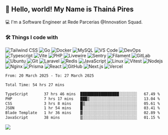 ## 👋 Hello, world! My Name is Thainá Pires

💻 I'm a Software Engineer at Rede Parcerias @Innovation Squad.

<h3>🛠️ Things I code with</h3>
<p>

  <img alt="Tailwind CSS" src="https://img.shields.io/badge/Tailwind_CSS-06B6D4?style=flat&logo=tailwind-css&logoColor=white" /> 
  <img alt="Go" src="https://img.shields.io/badge/Go-00ADD8?style=flat&logo=go&logoColor=white" /> 
  <img alt="Docker" src="https://img.shields.io/badge/-Docker-46a2f1?style=flat&logo=docker&logoColor=white" />
  <img alt="MySQL" src="https://img.shields.io/badge/MySQL-2A9CE2?style=flat&logo=mysql&logoColor=white" />
  <img alt="VS Code" src="https://img.shields.io/badge/VS_Code-007ACC?style=flat&logo=visualstudiocode&logoColor=white" />
  <img alt="DevOps" src="https://img.shields.io/badge/DevOps-007ACC?style=flat&logo=azuredevops&logoColor=white" />
  <img alt="Typescript" src="https://img.shields.io/badge/TypeScript-3178C6?style=flat&logo=typescript&logoColor=white" />
  <img alt="Vite" src="https://img.shields.io/badge/Vite-646CFF?style=flat&logo=vite&logoColor=white" />
  <img alt="PHP" src="https://img.shields.io/badge/PHP-777BB4?style=flat&logo=php&logoColor=white" /> 
  <img alt="Livewire" src="https://img.shields.io/badge/livewire-%234e56a6.svg?style=flat&logo=livewire&logoColor=white" /> 
  <img alt="Sentry" src="https://img.shields.io/badge/Sentry-362D59?style=flat&logo=sentry&logoColor=white" />
  <img alt="Filament" src="https://img.shields.io/badge/Filament-EC4899?style=flat&logo=laravel&logoColor=white" />
  <img alt="GitLab" src="https://img.shields.io/badge/GitLab-FC6D26?style=flat&logo=gitlab&logoColor=white" /> 
  <img alt="Ubuntu" src="https://img.shields.io/badge/Ubuntu-E95420?style=flat&logo=ubuntu&logoColor=white" />
  <img alt="Git" src="https://img.shields.io/badge/-Git-F05032?style=flat&logo=git&logoColor=white" /> 
  <img alt="Laravel" src="https://img.shields.io/badge/Laravel-FF2D20?style=flat&logo=laravel&logoColor=white" /> 
  <img alt="Redis" src="https://img.shields.io/badge/Redis-DC382D?style=flat&logo=redis&logoColor=white" />
  <img alt="JavaScript" src="https://img.shields.io/badge/JavaScript-F7DF1E?style=flat&logo=javascript&logoColor=black" /> 
  <img alt="Linux" src="https://img.shields.io/badge/Linux-FCC624?style=flat&logo=linux&logoColor=black" />
  <img alt="Vitest" src="https://img.shields.io/badge/Vitest-6E9F18?style=flat&logo=vitest&logoColor=white" />
  <img alt="Nodejs" src="https://img.shields.io/badge/Node.js-339933?style=flat&logo=node.js&logoColor=white" />
  <img alt="Nginx" src="https://img.shields.io/badge/Nginx-009639?style=flat&logo=nginx&logoColor=white" />
  <img alt="Prisma" src="https://img.shields.io/badge/Prisma-2D3748?style=flat&logo=prisma&logoColor=white" />
  <img alt="React" src="https://img.shields.io/badge/React-20232A?style=flat&logo=react&logoColor=61DAFB" />
  <img alt="GitHub" src="https://img.shields.io/badge/GitHub-181717?style=flat&logo=github&logoColor=white" /> 
  <img alt="Next.js" src="https://img.shields.io/badge/Next.js-000000?style=flat&logo=nextdotjs&logoColor=white" />
  <img alt="Vercel" src="https://img.shields.io/badge/Vercel-000000?style=flat&logo=vercel&logoColor=white" />
</p>

<!--START_SECTION:waka-->

```txt
From: 20 March 2025 - To: 27 March 2025

Total Time: 54 hrs 27 mins

TypeScript       37 hrs 46 mins  █████████████████░░░░░░░░   67.49 %
PHP              7 hrs 17 mins   ███▒░░░░░░░░░░░░░░░░░░░░░   13.04 %
CSS              3 hrs 8 mins    █▒░░░░░░░░░░░░░░░░░░░░░░░   05.61 %
JSON             1 hr 54 mins    █░░░░░░░░░░░░░░░░░░░░░░░░   03.41 %
Blade Template   1 hr 36 mins    ▓░░░░░░░░░░░░░░░░░░░░░░░░   02.89 %
JavaScript       38 mins         ▒░░░░░░░░░░░░░░░░░░░░░░░░   01.15 %
```

<!--END_SECTION:waka-->

![](https://komarev.com/ghpvc/?username=thainapires)

